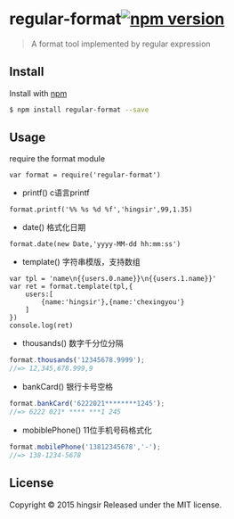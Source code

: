 # regular-format[![npm version](https://badge.fury.io/js/regular-format.svg)](https://badge.fury.io/js/regular-format)

> A format tool implemented by regular expression

## Install

Install with [npm](https://www.npmjs.com/)

```sh
$ npm install regular-format --save
```

## Usage

require the format module
```
var format = require('regular-format')
```
* printf() c语言printf
```
format.printf('%% %s %d %f','hingsir',99,1.35)
```
* date() 格式化日期
```
format.date(new Date,'yyyy-MM-dd hh:mm:ss')
```
* template() 字符串模版，支持数组
```
var tpl = 'name\n{{users.0.name}}\n{{users.1.name}}'
var ret = format.template(tpl,{
    users:[
        {name:'hingsir'},{name:'chexingyou'}
    ]
})
console.log(ret)
```
* thousands() 数字千分位分隔
```js
format.thousands('12345678.9999');
//=> 12,345,678.999,9
```
* bankCard() 银行卡号空格
```js
format.bankCard('6222021********1245');
//=> 6222 021* **** ***1 245
```
* mobiblePhone() 11位手机号码格式化
```js
format.mobilePhone('13812345678','-');
//=> 138-1234-5678
```
## License

Copyright © 2015 hingsir
Released under the MIT license.

